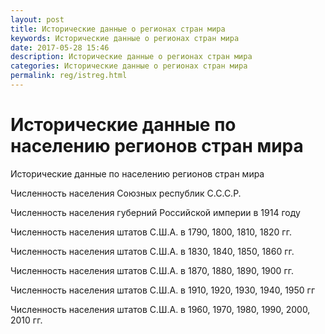 ```yaml
---
layout: post
title: Исторические данные о регионах стран мира
keywords: Исторические данные о регионах стран мира
date: 2017-05-28 15:46
description: Исторические данные о регионах стран мира
categories: Исторические данные о регионах стран мира
permalink: reg/istreg.html
---
```


# Исторические данные по населению регионов стран мира



Исторические данные по населению регионов стран мира


Численность населения Союзных республик С.С.С.Р.


Численность населения губерний Российской империи в 1914 году


Численность населения штатов С.Ш.А. в 1790, 1800, 1810, 1820 гг.


Численность населения штатов С.Ш.А. в 1830, 1840, 1850, 1860 гг.


Численность населения штатов С.Ш.А. в 1870, 1880, 1890, 1900 гг.


Численность населения штатов С.Ш.А. в 1910, 1920, 1930, 1940, 1950 гг
		

Численность населения штатов С.Ш.А. в 1960, 1970, 1980, 1990, 2000, 2010 гг.
		
		
		
